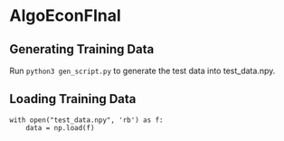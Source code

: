 # AlgoEconFInal

## Generating Training Data

Run `python3 gen_script.py` to generate the test data into test_data.npy. 

## Loading Training Data 
```
with open("test_data.npy", 'rb') as f:
    data = np.load(f)
```